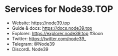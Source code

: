 # Services for Node39.TOP

- Website: https://node39.top
- Guide & docs: https://docs.node39.top
- Explorer: https://explorer.node39.top #Soon
- Twitter: https://twitter.com/node39_
- Telegram: @Node39
- DiscordL Node39
